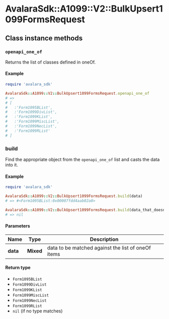 # AvalaraSdk::A1099::V2::BulkUpsert1099FormsRequest

## Class instance methods

### `openapi_one_of`

Returns the list of classes defined in oneOf.

#### Example

```ruby
require 'avalara_sdk'

AvalaraSdk::A1099::V2::BulkUpsert1099FormsRequest.openapi_one_of
# =>
# [
#   :'Form1095BList',
#   :'Form1099DivList',
#   :'Form1099KList',
#   :'Form1099MiscList',
#   :'Form1099NecList',
#   :'Form1099RList'
# ]
```

### build

Find the appropriate object from the `openapi_one_of` list and casts the data into it.

#### Example

```ruby
require 'avalara_sdk'

AvalaraSdk::A1099::V2::BulkUpsert1099FormsRequest.build(data)
# => #<Form1095BList:0x00007fdd4aab02a0>

AvalaraSdk::A1099::V2::BulkUpsert1099FormsRequest.build(data_that_doesnt_match)
# => nil
```

#### Parameters

| Name | Type | Description |
| ---- | ---- | ----------- |
| **data** | **Mixed** | data to be matched against the list of oneOf items |

#### Return type

- `Form1095BList`
- `Form1099DivList`
- `Form1099KList`
- `Form1099MiscList`
- `Form1099NecList`
- `Form1099RList`
- `nil` (if no type matches)

